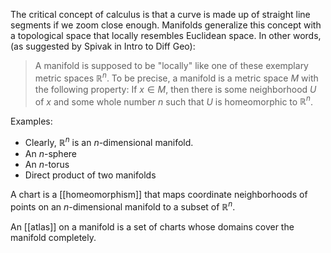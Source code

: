 The critical concept of calculus is that a curve is made up of straight line segments if we zoom close enough. Manifolds generalize this concept with a topological space that locally resembles Euclidean space. In other words, (as suggested by Spivak in Intro to Diff Geo):

> A manifold is supposed to be "locally" like one of these exemplary metric spaces $\mathbb{R}^n$. To be precise, a manifold is a metric space $M$ with the following property: If $x \in M$, then there is some neighborhood $U$ of $x$ and some whole number $n$ such that $U$ is homeomorphic to $\mathbb{R}^n$.

Examples:

- Clearly, $\mathbb{R}^n$ is an _n_-dimensional manifold.
- An _n_-sphere
- An _n_-torus
- Direct product of two manifolds


A chart is a [[homeomorphism]] that maps coordinate neighborhoods of points on an $n$-dimensional manifold to a subset of $\mathbb{R}^n$.

An [[atlas]] on a manifold is a set of charts whose domains cover the manifold completely.